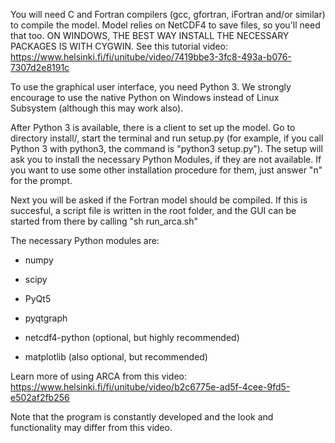You will need C and Fortran compilers (gcc, gfortran, iFortran and/or similar) to compile the model. Model relies on
NetCDF4 to save files, so you'll need that too. ON WINDOWS, THE BEST WAY INSTALL THE NECESSARY PACKAGES IS WITH CYGWIN.
See this tutorial video: https://www.helsinki.fi/fi/unitube/video/7419bbe3-3fc8-493a-b076-7307d2e8191c

To use the graphical user interface, you need Python 3. We strongly encourage to use the native Python on Windows
instead of Linux Subsystem (although this may work also).

After Python 3 is available, there is a client to set up the model. Go to directory install/, start the terminal and run
setup.py (for example, if you call Python 3 with python3, the command is "python3 setup.py"). The setup will ask you to
install the necessary Python Modules, if they are not available. If you want to use some other installation procedure for
them, just answer "n" for the prompt.

Next you will be asked if the Fortran model should be compiled. If this is succesful, a script file is written in the
root folder, and the GUI can be started from there by calling "sh run_arca.sh"


The necessary Python modules are:

- numpy

- scipy

- PyQt5

- pyqtgraph

- netcdf4-python (optional, but highly recommended)

- matplotlib (also optional, but recommended)




Learn more of using ARCA from this video: https://www.helsinki.fi/fi/unitube/video/b2c6775e-ad5f-4cee-9fd5-e502af2fb256

Note that the program is constantly developed and the look and functionality may differ from this video.
